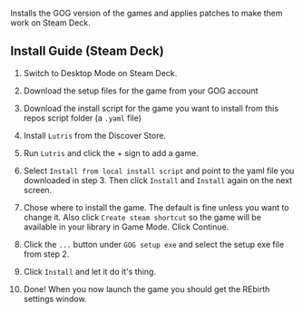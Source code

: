 Installs the GOG version of the games and applies patches to make them work on Steam Deck.

## **Install Guide (Steam Deck)**
1. Switch to Desktop Mode on Steam Deck.

2. Download the setup files for the game from your GOG account

3. Download the install script for the game you want to install from this repos script folder (a `.yaml` file)

4. Install `Lutris` from the Discover Store.

5. Run `Lutris` and click the + sign to add a game.

6. Select `Install from local install script` and point to the yaml file you downloaded in step 3. Then click `Install` and `Install` again on the next screen.

7. Chose where to install the game. The default is fine unless you want to change it. Also click `Create steam shortcut` so the game will be available in your library in Game Mode. Click Continue.

8. Click the `...` button under `GOG setup exe` and select the setup exe file from step 2.

9. Click `Install` and let it do it's thing.

10. Done! When you now launch the game you should get the REbirth settings window.